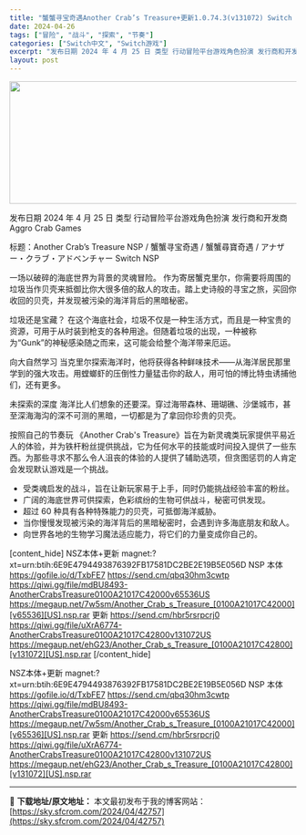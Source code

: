 ```yaml
---
title: "蟹蟹寻宝奇遇Another Crab’s Treasure+更新1.0.74.3(v131072) Switch NSP NSZ中文 1.13G"
date: 2024-04-26
tags: ["冒险", "战斗", "探索", "节奏"]
categories: ["Switch中文", "Switch游戏"]
excerpt: "发布日期 2024 年 4 月 25 日 类型 行动冒险平台游戏角色扮演 发行商和开发商 Aggro Crab Games 标题：Another Crab’s Treasure NSP / 蟹蟹寻宝奇遇 / 蟹蟹尋寶奇遇 / アナザー・クラブ・アドベンチャー Switch NSP 一场以破碎的海底世&hellip;"
layout: post
---
```


<img class="size-full wp-image-42675 aligncenter" src="https://sky.sfcrom.com/wp-content/uploads/2024/04/20240426102945-dcad8.jpeg" alt="" width="800" height="215" />

发布日期 2024 年 4 月 25 日
类型 行动冒险平台游戏角色扮演
发行商和开发商 Aggro Crab Games

标题：Another Crab’s Treasure NSP / 蟹蟹寻宝奇遇 / 蟹蟹尋寶奇遇 / アナザー・クラブ・アドベンチャー Switch NSP

一场以破碎的海底世界为背景的灵魂冒险。
作为寄居蟹克里尔，你需要将周围的垃圾当作贝壳来抵御比你大很多倍的敌人的攻击。踏上史诗般的寻宝之旅，买回你收回的贝壳，并发现被污染的海洋背后的黑暗秘密。

垃圾还是宝藏？
在这个海底社会，垃圾不仅是一种生活方式，而且是一种宝贵的资源，可用于从时装到枪支的各种用途。但随着垃圾的出现，一种被称为“Gunk”的神秘感染随之而来，这可能会给整个海洋带来厄运。

向大自然学习
当克里尔探索海洋时，他将获得各种鲜味技术——从海洋居民那里学到的强大攻击。用螳螂虾的压倒性力量猛击你的敌人，用可怕的博比特虫诱捕他们，还有更多。

未探索的深度
海洋比人们想象的还要深。穿过海带森林、珊瑚礁、沙堡城市，甚至深海海沟的深不可测的黑暗，一切都是为了拿回你珍贵的贝壳。

按照自己的节奏玩
《Another Crab's Treasure》旨在为新灵魂类玩家提供平易近人的体验，并为铁杆粉丝提供挑战，它为任何水平的技能或时间投入提供了一些东西。为那些寻求不那么令人沮丧的体验的人提供了辅助选项，但贪图惩罚的人肯定会发现默认游戏是一个挑战。

- 受类魂启发的战斗，旨在让新玩家易于上手，同时仍能挑战经验丰富的粉丝。
- 广阔的海底世界可供探索，色彩缤纷的生物可供战斗，秘密可供发现。
- 超过 60 种具有各种特殊能力的贝壳，可抵御海洋威胁。
- 当你慢慢发现被污染的海洋背后的黑暗秘密时，会遇到许多海底朋友和敌人。
- 向世界各地的生物学习魔法适应能力，将它们的力量变成你自己的。

[content_hide]
NSZ本体+更新
magnet:?xt=urn:btih:6E9E4794493876392FB17581DC2BE2E19B5E056D
NSP
本体
https://gofile.io/d/TxbFE7
https://send.cm/qbq30hm3cwtp
https://qiwi.gg/file/mdBU8493-AnotherCrabsTreasure0100A21017C42000v65536US
https://megaup.net/7w5sm/Another_Crab_s_Treasure_[0100A21017C42000][v65536][US].nsp.rar
更新
https://send.cm/hbr5rsrpcrj0
https://qiwi.gg/file/uXrA6774-AnotherCrabsTreasure0100A21017C42800v131072US
https://megaup.net/ehG23/Another_Crab_s_Treasure_[0100A21017C42800][v131072][US].nsp.rar
[/content_hide]

<!--wechatfans start-->
NSZ本体+更新
magnet:?xt=urn:btih:6E9E4794493876392FB17581DC2BE2E19B5E056D
NSP
本体
https://gofile.io/d/TxbFE7
https://send.cm/qbq30hm3cwtp
https://qiwi.gg/file/mdBU8493-AnotherCrabsTreasure0100A21017C42000v65536US
https://megaup.net/7w5sm/Another_Crab_s_Treasure_[0100A21017C42000][v65536][US].nsp.rar
更新
https://send.cm/hbr5rsrpcrj0
https://qiwi.gg/file/uXrA6774-AnotherCrabsTreasure0100A21017C42800v131072US
https://megaup.net/ehG23/Another_Crab_s_Treasure_[0100A21017C42800][v131072][US].nsp.rar
<!--wechatfans end-->

---
📖 **下载地址/原文地址：** 本文最初发布于我的博客网站：[https://sky.sfcrom.com/2024/04/42757](https://sky.sfcrom.com/2024/04/42757)
